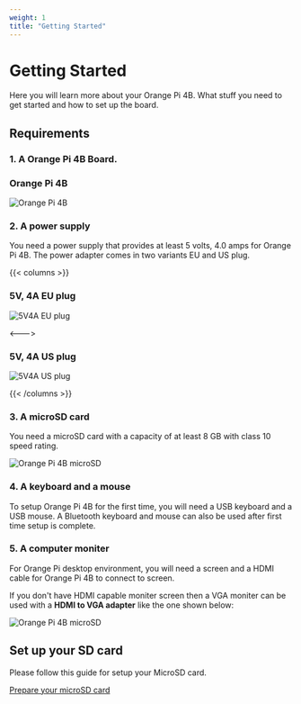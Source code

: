 ```yaml
---
weight: 1
title: "Getting Started"
---
```


# Getting Started

Here you will learn more about your Orange Pi 4B. What stuff you need to get started and how to set up the board.

## Requirements

### **1. A Orange Pi 4B Board.**

### Orange Pi 4B

![Orange Pi 4B](/images/opi4b.jpg "Orange Pi 4")


### **2. A power supply**

You need a power supply that provides at least 5 volts, 4.0 amps for Orange Pi 4B. The power adapter comes in two variants EU and US plug.

{{< columns >}}
### 5V, 4A EU plug

![5V4A EU plug](/images/5v4aEU.jpg "5V4A EU plug")

<--->

### 5V, 4A US plug

![5V4A US plug](/images/5v4aUS.jpg "5V4A US plug")

{{< /columns >}}

### **3. A microSD card**

You need a microSD card with a capacity of at least 8 GB with class 10 speed rating. 

![Orange Pi 4B microSD](/images/opi4busd.png "Orange Pi 4 microSD")

### **4. A keyboard and a mouse**

To setup Orange Pi 4B for the first time, you will need a USB keyboard and a USB mouse. A Bluetooth keyboard and mouse can also be used after first time setup is complete.

### **5. A computer moniter**

For Orange Pi desktop environment, you will need a screen and a HDMI cable for Orange Pi 4B to connect to screen.

If you don't have HDMI capable moniter screen then a VGA moniter can be used with a **HDMI to VGA adapter** like the one shown below:

![Orange Pi 4B microSD](/images/HDMItoVGA.jpg "Orange Pi 4 microSD")

## Set up your SD card

Please follow this guide for setup your MicroSD card.

[Prepare your microSD card](/docs/general_guides/prepare_sd_card/)
